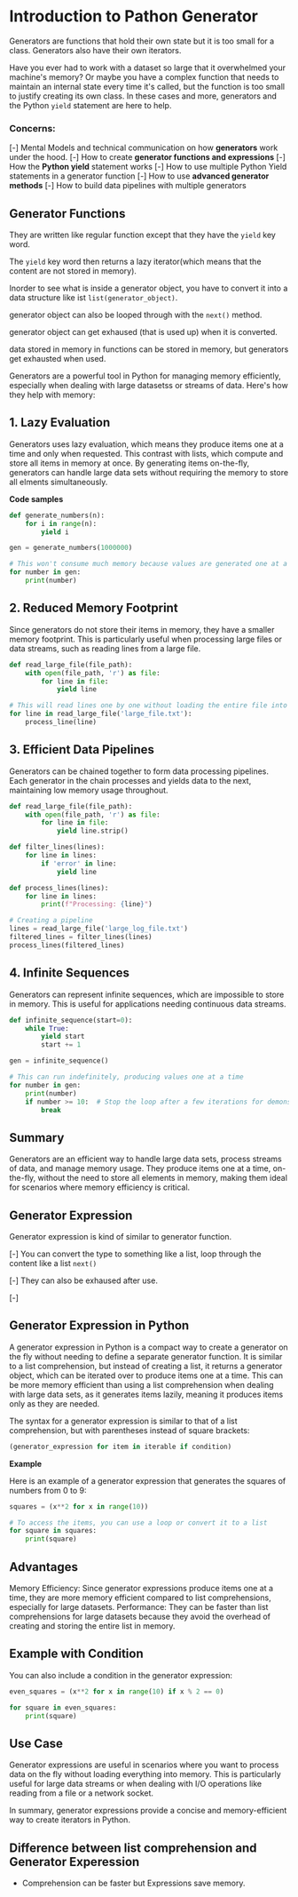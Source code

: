 # Introduction to Pathon Generator

Generators are functions that hold their own state but it is too small for a class.
Generators also have their own iterators.

Have you ever had to work with a dataset so large that it overwhelmed your machine's memory?
Or maybe you have a complex function that needs to maintain an internal state every time it's 
called, but the function is too small to justify creating its own class. In these cases and 
more, generators and the Python `yield` statement are here to help.




### Concerns:

[-] Mental Models and technical communication on how **generators** work under the hood. 
[-] How to create **generator functions and expressions**
[-] How the **Python yield** statement works
[-] How to use multiple Python Yield statements in a generator function
[-] How to use **advanced generator methods**
[-] How to build data pipelines with multiple generators


## Generator Functions 

They are written like regular function except that they have the `yield` key word.

The `yield` key word then returns a lazy iterator(which means that the content are not stored in memory).


Inorder to see what is inside a generator object, you have to convert it into a data structure 
like ist `list(generator_object)`.

generator object can also be looped through with the `next()` method. 

generator object can get exhaused (that is used up) when it is converted.

data stored in memory in functions can be stored in memory, but generators get 
exhausted when used.


Generators are a powerful tool in Python for  managing memory efficiently, especially when dealing with large datasetss or streams of data. Here's how they help with memory:

## 1. Lazy Evaluation

Generators uses lazy evaluation, which means they produce items one at a time and only when requested. This contrast with lists, which compute and store all items  in memory at once. 
By generating items on-the-fly, generators can handle large data sets without requiring the memory to store all elments simultaneously.

**Code samples**

```py
def generate_numbers(n):
    for i in range(n):
        yield i

gen = generate_numbers(1000000)

# This won't consume much memory because values are generated one at a time
for number in gen:
    print(number)

```


## 2. Reduced Memory Footprint

Since generators do not store their items in memory, they have a smaller memory footprint. This is particularly useful when processing large files or data streams, such as reading lines from a large file.


```py
def read_large_file(file_path):
    with open(file_path, 'r') as file:
        for line in file:
            yield line

# This will read lines one by one without loading the entire file into memory
for line in read_large_file('large_file.txt'):
    process_line(line)
```

## 3. Efficient Data Pipelines

Generators can be chained together to form data processing pipelines. Each generator in the chain processes and yields data to the next, maintaining low memory usage throughout.

```py
def read_large_file(file_path):
    with open(file_path, 'r') as file:
        for line in file:
            yield line.strip()

def filter_lines(lines):
    for line in lines:
        if 'error' in line:
            yield line

def process_lines(lines):
    for line in lines:
        print(f"Processing: {line}")

# Creating a pipeline
lines = read_large_file('large_log_file.txt')
filtered_lines = filter_lines(lines)
process_lines(filtered_lines)
```

## 4. Infinite Sequences

Generators can represent infinite sequences, which are impossible to store in memory. This is useful for applications needing continuous data streams.

```py
def infinite_sequence(start=0):
    while True:
        yield start
        start += 1

gen = infinite_sequence()

# This can run indefinitely, producing values one at a time
for number in gen:
    print(number)
    if number >= 10:  # Stop the loop after a few iterations for demonstration
        break

```



## Summary

Generators are an efficient way to handle large data sets, process streams of data, and manage memory usage. They produce items one at a time, on-the-fly, without the need to store all elements in memory, making them ideal for scenarios where memory efficiency is critical.


## Generator Expression

Generator expression is kind of similar to generator function. 

[-] You can  convert the type to something like a list, loop through the content like a list `next()`

[-] They can also be exhaused after use. 

[-] 


## Generator Expression in Python

A generator expression in Python is a compact way to create a generator on the fly without needing to define a separate generator function. It is similar to a list comprehension, but instead of creating a list, it returns a generator object, which can be iterated over to produce items one at a time. This can be more memory efficient than using a list comprehension when dealing with large data sets, as it generates items lazily, meaning it produces items only as they are needed.

The syntax for a generator expression is similar to that of a list comprehension, but with parentheses instead of square brackets:

```py
(generator_expression for item in iterable if condition)

```

**Example**

Here is an example of a generator expression that generates the squares of numbers from 0 to 9:

```py
squares = (x**2 for x in range(10))

# To access the items, you can use a loop or convert it to a list
for square in squares:
    print(square)
```

## Advantages

Memory Efficiency: Since generator expressions produce items one at a time, they are more memory efficient compared to list comprehensions, especially for large datasets.
Performance: They can be faster than list comprehensions for large datasets because they avoid the overhead of creating and storing the entire list in memory.

## Example with Condition

You can also include a condition in the generator expression:

```py
even_squares = (x**2 for x in range(10) if x % 2 == 0)

for square in even_squares:
    print(square)

```

## Use Case

Generator expressions are useful in scenarios where you want to process data on the fly without loading everything into memory. This is particularly useful for large data streams or when dealing with I/O operations like reading from a file or a network socket.

In summary, generator expressions provide a concise and memory-efficient way to create iterators in Python.


## Difference between list comprehension and Generator Experession

- Comprehension can be faster but Expressions save memory. 





